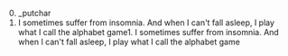 0. _putchar
1. I sometimes suffer from insomnia. And when I can't fall asleep, I play what I call the alphabet game1. I sometimes suffer from insomnia. And when I can't fall asleep, I play what I call the alphabet game
